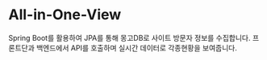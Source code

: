 # All-in-One-View
Spring Boot를 활용하여 JPA를 통해 몽고DB로 사이트 방문자 정보를 수집합니다.
프론트단과 백엔드에서 API를 호출하며 실시간 데이터로 각종현황을 보여줍니다.
